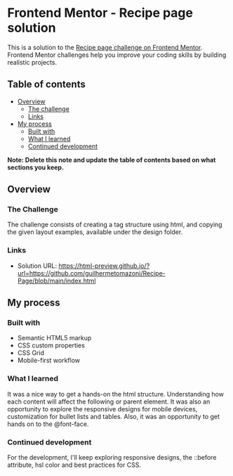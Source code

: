 # Frontend Mentor - Recipe page solution

This is a solution to the [Recipe page challenge on Frontend Mentor](https://www.frontendmentor.io/challenges/recipe-page-KiTsR8QQKm). Frontend Mentor challenges help you improve your coding skills by building realistic projects. 

## Table of contents

- [Overview](#overview)
  - [The challenge](#the-challenge)
  - [Links](#links)
- [My process](#my-process)
  - [Built with](#built-with)
  - [What I learned](#what-i-learned)
  - [Continued development](#continued-development)

**Note: Delete this note and update the table of contents based on what sections you keep.**

## Overview

### The Challenge
The challenge consists of creating a tag structure using html, and copying the given layout examples, available under the design folder.

### Links

- Solution URL: <a href ="https://html-preview.github.io/?url=https://github.com/guilhermetomazoni/Recipe-Page/blob/main/index.html">https://html-preview.github.io/?url=https://github.com/guilhermetomazoni/Recipe-Page/blob/main/index.html</a>

## My process

### Built with

- Semantic HTML5 markup
- CSS custom properties
- CSS Grid
- Mobile-first workflow


### What I learned
It was a nice way to get a hands-on the html structure. Understanding how each content will affect the following or parent element. It was also an opportunity to explore the responsive designs for mobile devices, customization for bullet lists and tables. Also, it was an opportunity to get hands on to the @font-face.


### Continued development

For the development, I'll keep exploring responsive designs, the ::before attribute, hsl color and best practices for CSS.

